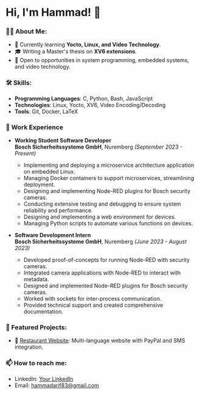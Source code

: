 # Hi, I'm Hammad! 👋

### 👨‍💻 About Me:
- 🌱 Currently learning **Yocto, Linux, and Video Technology**.
- 🎓 Writing a Master's thesis on **XV6 extensions**.
- 💼 Open to opportunities in system programming, embedded systems, and video technology.

### 🛠️ Skills:
- **Programming Languages**: C, Python, Bash, JavaScript
- **Technologies**: Linux, Yocto, XV6, Video Encoding/Decoding
- **Tools**: Git, Docker, LaTeX

### 💼 Work Experience

- **Working Student Software Developer**  
  **Bosch Sicherheitssysteme GmbH**, Nuremberg *(September 2023 - Present)*  
  - Implementing and deploying a microservice architecture application on embedded Linux.  
  - Managing Docker containers to support microservices, streamlining deployment.  
  - Designing and implementing Node-RED plugins for Bosch security cameras.  
  - Conducting extensive testing and debugging to ensure system reliability and performance.  
  - Designing and implementing a web environment for devices.  
  - Managing Python scripts to automate various functions on devices.  

- **Software Development Intern**  
  **Bosch Sicherheitssysteme GmbH**, Nuremberg *(June 2023 - August 2023)*  
  - Developed proof-of-concepts for running Node-RED with security cameras.  
  - Integrated camera applications with Node-RED to interact with metadata.  
  - Designed and implemented Node-RED plugins for Bosch security cameras.  
  - Worked with sockets for inter-process communication.  
  - Provided technical support and created comprehensive documentation. 

### 📂 Featured Projects:
<!-- 🚀 [XV6 Extensions](https://github.com/hammadarif/Extended-Version-of-Xv6.git): Integrating and designing drivers for XV6.-->
- 🍴 [Restaurant Website](https://essencityh.com): Multi-language website with PayPal and SMS integration.

### 📫 How to reach me:
- LinkedIn: [Your LinkedIn](https://linkedin.com/in/hammadarif)
- Email: hammadarif83@gmail.com
<!--
**hammadarif/hammadarif** is a ✨ _special_ ✨ repository because its `README.md` (this file) appears on your GitHub profile.

Here are some ideas to get you started:

- 🔭 I’m currently working on ...
- 🌱 I’m currently learning ...
- 👯 I’m looking to collaborate on ...
- 🤔 I’m looking for help with ...
- 💬 Ask me about ...
- 📫 How to reach me: ...
- 😄 Pronouns: ...
- ⚡ Fun fact: ...
-->
